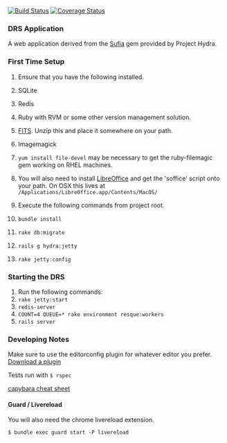 [![Build Status](https://travis-ci.org/NEU-Libraries/cerberus.svg?branch=develop)](https://travis-ci.org/NEU-Libraries/cerberus)
[![Coverage Status](https://coveralls.io/repos/NEU-Libraries/cerberus/badge.png?branch=develop)](https://coveralls.io/r/NEU-Libraries/cerberus?branch=develop)

### DRS Application

A web application derived from the [Sufia](http://github.com/projecthydra/sufia) gem provided by Project Hydra.

### First Time Setup

1.  Ensure that you have the following installed.
  1.  SQLite
  2.  Redis
  3.  Ruby with RVM or some other version management solution.
  4.  [FITS](http://code.google.com/p/fits/downloads/list).  Unzip this and place it somewhere on your path.
  5.  Imagemagick
  6.  `yum install file-devel` may be necessary to get the ruby-filemagic gem working on RHEL machines.
  7.  You will also need to install [LibreOffice](www.libreoffice.org/download) and get the 'soffice' script onto your path.  On OSX this lives at `/Applications/LibreOffice.app/Contents/MacOS/`

2.  Execute the following commands from project root.
  1.  `bundle install`
  2.  `rake db:migrate`
  3.  `rails g hydra:jetty`
  4.  `rake jetty:config`


### Starting the DRS

1.  Run the following commands:
  1.  `rake jetty:start`
  2.  `redis-server`
  3.  `COUNT=4 QUEUE=* rake environment resque:workers`
  4.  `rails server`


### Developing Notes

Make sure to use the editorconfig plugin for whatever editor you prefer. [Download a plugin](http://editorconfig.org/#download)


Tests run with `$ rspec`

[capybara cheat sheet](https://gist.github.com/zhengjia/428105)

#### Guard / Livereload

You will also need the chrome livereload extension.

`$ bundle exec guard start -P livereload`
